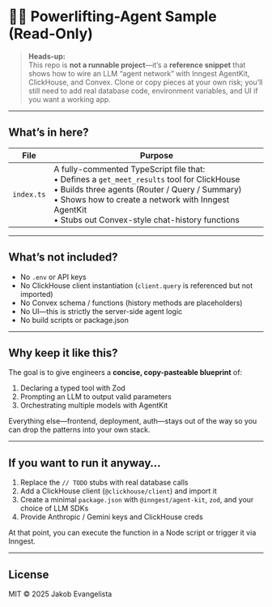 # 🏋️‍♂️  Powerlifting-Agent Sample (Read-Only)

> **Heads-up:**  
> This repo is **not a runnable project**—it’s a **reference snippet** that shows how to wire an LLM “agent network” with Inngest AgentKit, ClickHouse, and Convex.  Clone or copy pieces at your own risk; you’ll still need to add real database code, environment variables, and UI if you want a working app.

---

## What’s in here?

| File | Purpose |
|------|---------|
| `index.ts` | A fully-commented TypeScript file that: <br>• Defines a `get_meet_results` tool for ClickHouse <br>• Builds three agents (Router / Query / Summary) <br>• Shows how to create a network with Inngest AgentKit <br>• Stubs out Convex-style chat-history functions |

---

## What’s **not** included?

* No `.env` or API keys  
* No ClickHouse client instantiation (`client.query` is referenced but not imported)  
* No Convex schema / functions (history methods are placeholders)  
* No UI—this is strictly the server-side agent logic  
* No build scripts or package.json

---

## Why keep it like this?

The goal is to give engineers a **concise, copy-pasteable blueprint** of:

1. Declaring a typed tool with Zod  
2. Prompting an LLM to output valid parameters  
3. Orchestrating multiple models with AgentKit

Everything else—frontend, deployment, auth—stays out of the way so you can drop the patterns into your own stack.

---

## If you want to run it anyway…

1. Replace the `// TODO` stubs with real database calls  
2. Add a ClickHouse client (`@clickhouse/client`) and import it  
3. Create a minimal `package.json` with `@inngest/agent-kit`, `zod`, and your choice of LLM SDKs  
4. Provide Anthropic / Gemini keys and ClickHouse creds

At that point, you can execute the function in a Node script or trigger it via Inngest.

---

## License

MIT © 2025 Jakob Evangelista


